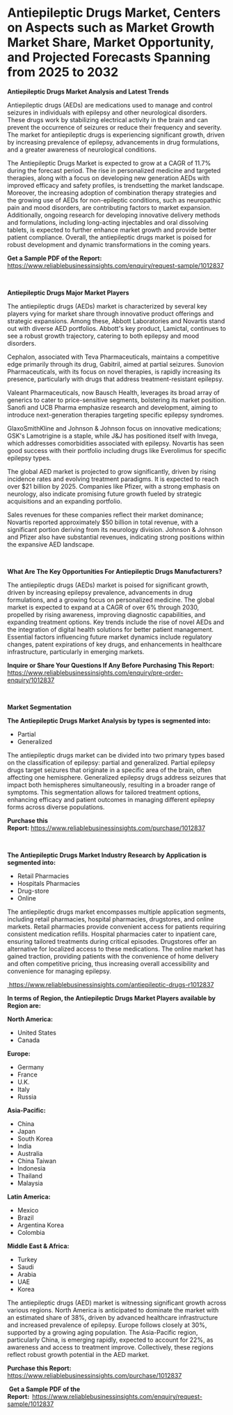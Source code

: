 <p><h1>Antiepileptic Drugs Market, Centers on Aspects such as Market Growth Market Share, Market Opportunity, and Projected Forecasts Spanning from 2025 to 2032</h1></p><p><strong>Antiepileptic Drugs Market Analysis and Latest Trends</strong></p>
<p><p>Antiepileptic drugs (AEDs) are medications used to manage and control seizures in individuals with epilepsy and other neurological disorders. These drugs work by stabilizing electrical activity in the brain and can prevent the occurrence of seizures or reduce their frequency and severity. The market for antiepileptic drugs is experiencing significant growth, driven by increasing prevalence of epilepsy, advancements in drug formulations, and a greater awareness of neurological conditions.</p><p>The Antiepileptic Drugs Market is expected to grow at a CAGR of 11.7% during the forecast period. The rise in personalized medicine and targeted therapies, along with a focus on developing new generation AEDs with improved efficacy and safety profiles, is trendsetting the market landscape. Moreover, the increasing adoption of combination therapy strategies and the growing use of AEDs for non-epileptic conditions, such as neuropathic pain and mood disorders, are contributing factors to market expansion. Additionally, ongoing research for developing innovative delivery methods and formulations, including long-acting injectables and oral dissolving tablets, is expected to further enhance market growth and provide better patient compliance. Overall, the antiepileptic drugs market is poised for robust development and dynamic transformations in the coming years.</p></p>
<p><strong>Get a Sample PDF of the Report:&nbsp;</strong> <a href="https://www.reliablebusinessinsights.com/enquiry/request-sample/1012837?utm_campaign=2876&utm_medium=2&utm_source=Github&utm_content=ia&utm_term=18042025&utm_id=antiepileptic-drugs">https://www.reliablebusinessinsights.com/enquiry/request-sample/1012837</a></p>
<p>&nbsp;</p>
<p><strong>Antiepileptic Drugs Major Market Players</strong></p>
<p><p>The antiepileptic drugs (AEDs) market is characterized by several key players vying for market share through innovative product offerings and strategic expansions. Among these, Abbott Laboratories and Novartis stand out with diverse AED portfolios. Abbott's key product, Lamictal, continues to see a robust growth trajectory, catering to both epilepsy and mood disorders. </p><p>Cephalon, associated with Teva Pharmaceuticals, maintains a competitive edge primarily through its drug, Gabitril, aimed at partial seizures. Sunovion Pharmaceuticals, with its focus on novel therapies, is rapidly increasing its presence, particularly with drugs that address treatment-resistant epilepsy.</p><p>Valeant Pharmaceuticals, now Bausch Health, leverages its broad array of generics to cater to price-sensitive segments, bolstering its market position. Sanofi and UCB Pharma emphasize research and development, aiming to introduce next-generation therapies targeting specific epilepsy syndromes.</p><p>GlaxoSmithKline and Johnson & Johnson focus on innovative medications; GSK's Lamotrigine is a staple, while J&J has positioned itself with Invega, which addresses comorbidities associated with epilepsy. Novartis has seen good success with their portfolio including drugs like Everolimus for specific epilepsy types.</p><p>The global AED market is projected to grow significantly, driven by rising incidence rates and evolving treatment paradigms. It is expected to reach over $21 billion by 2025. Companies like Pfizer, with a strong emphasis on neurology, also indicate promising future growth fueled by strategic acquisitions and an expanding portfolio.</p><p>Sales revenues for these companies reflect their market dominance; Novartis reported approximately $50 billion in total revenue, with a significant portion deriving from its neurology division. Johnson & Johnson and Pfizer also have substantial revenues, indicating strong positions within the expansive AED landscape.</p></p>
<p>&nbsp;</p>
<p><strong>What Are The Key Opportunities For Antiepileptic Drugs Manufacturers?</strong></p>
<p><p>The antiepileptic drugs (AEDs) market is poised for significant growth, driven by increasing epilepsy prevalence, advancements in drug formulations, and a growing focus on personalized medicine. The global market is expected to expand at a CAGR of over 6% through 2030, propelled by rising awareness, improving diagnostic capabilities, and expanding treatment options. Key trends include the rise of novel AEDs and the integration of digital health solutions for better patient management. Essential factors influencing future market dynamics include regulatory changes, patent expirations of key drugs, and enhancements in healthcare infrastructure, particularly in emerging markets.</p></p>
<p><strong>Inquire or Share Your Questions If Any Before Purchasing This Report:</strong> <a href="https://www.reliablebusinessinsights.com/enquiry/pre-order-enquiry/1012837?utm_campaign=2876&utm_medium=2&utm_source=Github&utm_content=ia&utm_term=18042025&utm_id=antiepileptic-drugs">https://www.reliablebusinessinsights.com/enquiry/pre-order-enquiry/1012837</a></p>
<p>&nbsp;</p>
<p><strong>Market Segmentation</strong></p>
<p><strong>The Antiepileptic Drugs Market Analysis by types is segmented into:</strong></p>
<p><ul><li>Partial</li><li>Generalized</li></ul></p>
<p><p>The antiepileptic drugs market can be divided into two primary types based on the classification of epilepsy: partial and generalized. Partial epilepsy drugs target seizures that originate in a specific area of the brain, often affecting one hemisphere. Generalized epilepsy drugs address seizures that impact both hemispheres simultaneously, resulting in a broader range of symptoms. This segmentation allows for tailored treatment options, enhancing efficacy and patient outcomes in managing different epilepsy forms across diverse populations.</p></p>
<p><strong>Purchase this Report:&nbsp;</strong><a href="https://www.reliablebusinessinsights.com/purchase/1012837?utm_campaign=2876&utm_medium=2&utm_source=Github&utm_content=ia&utm_term=18042025&utm_id=antiepileptic-drugs">https://www.reliablebusinessinsights.com/purchase/1012837</a></p>
<p>&nbsp;</p>
<p><strong>The Antiepileptic Drugs Market Industry Research by Application is segmented into:</strong></p>
<p><ul><li>Retail Pharmacies</li><li>Hospitals Pharmacies</li><li>Drug-store</li><li>Online</li></ul></p>
<p><p>The antiepileptic drugs market encompasses multiple application segments, including retail pharmacies, hospital pharmacies, drugstores, and online markets. Retail pharmacies provide convenient access for patients requiring consistent medication refills. Hospital pharmacies cater to inpatient care, ensuring tailored treatments during critical episodes. Drugstores offer an alternative for localized access to these medications. The online market has gained traction, providing patients with the convenience of home delivery and often competitive pricing, thus increasing overall accessibility and convenience for managing epilepsy.</p></p>
<p><a href="https://www.reliablebusinessinsights.com/antiepileptic-drugs-r1012837?utm_campaign=2876&utm_medium=2&utm_source=Github&utm_content=ia&utm_term=18042025&utm_id=antiepileptic-drugs">&nbsp;https://www.reliablebusinessinsights.com/antiepileptic-drugs-r1012837</a></p>
<p><strong>In terms of Region, the Antiepileptic Drugs Market Players available by Region are:</strong></p>
<p>
    <p> <strong> North America: </strong>
        <ul>
            <li>United States</li>
            <li>Canada</li>
        </ul>
        </p> 
    <p> <strong> Europe: </strong>
        <ul>
            <li>Germany</li>
            <li>France</li>
            <li>U.K.</li>
            <li>Italy</li>
            <li>Russia</li>
        </ul>
        </p> 
    <p> <strong> Asia-Pacific: </strong>
        <ul>
            <li>China</li>
            <li>Japan</li>
            <li>South Korea</li>
            <li>India</li>
            <li>Australia</li>
            <li>China Taiwan</li>
            <li>Indonesia</li>
            <li>Thailand</li>
            <li>Malaysia</li>
        </ul>
        </p> 
    <p> <strong> Latin America: </strong>
        <ul>
            <li>Mexico</li>
            <li>Brazil</li>
            <li>Argentina Korea</li>
            <li>Colombia</li>
        </ul>
        </p> 
    <p> <strong> Middle East & Africa: </strong>
        <ul>
            <li>Turkey</li>
            <li>Saudi</li>
            <li>Arabia</li>
            <li>UAE</li>
            <li>Korea</li>
        </ul>
    </p>
    </p>
<p><p>The antiepileptic drugs (AED) market is witnessing significant growth across various regions. North America is anticipated to dominate the market with an estimated share of 38%, driven by advanced healthcare infrastructure and increased prevalence of epilepsy. Europe follows closely at 30%, supported by a growing aging population. The Asia-Pacific region, particularly China, is emerging rapidly, expected to account for 22%, as awareness and access to treatment improve. Collectively, these regions reflect robust growth potential in the AED market.</p></p>
<p><strong>Purchase this Report: </strong><a href="https://www.reliablebusinessinsights.com/purchase/1012837?utm_campaign=2876&utm_medium=2&utm_source=Github&utm_content=ia&utm_term=18042025&utm_id=antiepileptic-drugs">https://www.reliablebusinessinsights.com/purchase/1012837</a></p>
<p>&nbsp;<strong>Get a Sample PDF of the Report:&nbsp;&nbsp;</strong><a href="https://www.reliablebusinessinsights.com/enquiry/request-sample/1012837?utm_campaign=2876&utm_medium=2&utm_source=Github&utm_content=ia&utm_term=18042025&utm_id=antiepileptic-drugs">https://www.reliablebusinessinsights.com/enquiry/request-sample/1012837</a></p>
<p><strong></strong></p>
<p><p></p><p></p><p></p></p>